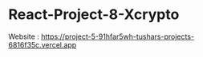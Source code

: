 # React-Project-8-Xcrypto

Website : https://project-5-91hfar5wh-tushars-projects-6816f35c.vercel.app
